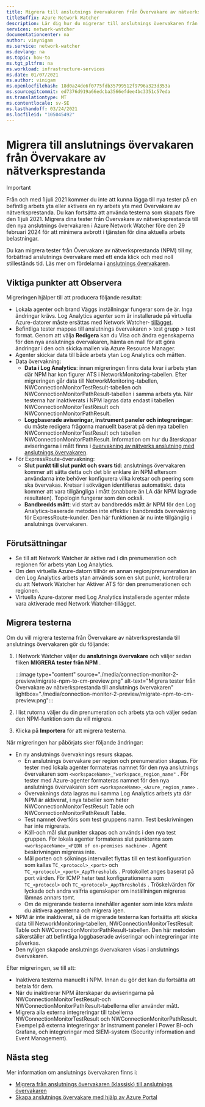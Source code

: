 ```yaml
---
title: Migrera till anslutnings övervakaren från Övervakare av nätverksprestanda
titleSuffix: Azure Network Watcher
description: Lär dig hur du migrerar till anslutnings övervakaren från Övervakare av nätverksprestanda.
services: network-watcher
documentationcenter: na
author: vinynigam
ms.service: network-watcher
ms.devlang: na
ms.topic: how-to
ms.tgt_pltfrm: na
ms.workload: infrastructure-services
ms.date: 01/07/2021
ms.author: vinigam
ms.openlocfilehash: 18d0a24de6f0775fdb35799512f9796a323d353a
ms.sourcegitcommit: ed7376d919a66edcba3566efdee4bc3351c57eda
ms.translationtype: MT
ms.contentlocale: sv-SE
ms.lasthandoff: 03/24/2021
ms.locfileid: "105045492"
---
```

# <a name="migrate-to-connection-monitor-from-network-performance-monitor"></a>Migrera till anslutnings övervakaren från Övervakare av nätverksprestanda

> [!IMPORTANT]
> Från och med 1 juli 2021 kommer du inte att kunna lägga till nya tester på en befintlig arbets yta eller aktivera en ny arbets yta med Övervakare av nätverksprestanda. Du kan fortsätta att använda testerna som skapats före den 1 juli 2021. Migrera dina tester från Övervakare av nätverksprestanda till den nya anslutnings övervakaren i Azure Network Watcher före den 29 februari 2024 för att minimera avbrott i tjänsten för dina aktuella arbets belastningar.

Du kan migrera tester från Övervakare av nätverksprestanda (NPM) till ny, förbättrad anslutnings övervakare med ett enda klick och med noll stillestånds tid. Läs mer om fördelarna i [anslutnings övervakaren](./connection-monitor-overview.md).


## <a name="key-points-to-note"></a>Viktiga punkter att Observera

Migreringen hjälper till att producera följande resultat:

* Lokala agenter och brand Väggs inställningar fungerar som de är. Inga ändringar krävs. Log Analytics agenter som är installerade på virtuella Azure-datorer måste ersättas med Network Watcher- [tillägget](../virtual-machines/extensions/network-watcher-windows.md).
* Befintliga tester mappas till anslutnings övervakaren > test grupp > test format. Genom att välja **Redigera** kan du Visa och ändra egenskaperna för den nya anslutnings övervakaren, hämta en mall för att göra ändringar i den och skicka mallen via Azure Resource Manager.
* Agenter skickar data till både arbets ytan Log Analytics och måtten.
* Data övervakning:
   * **Data i Log Analytics**: innan migreringen finns data kvar i arbets ytan där NPM har kon figurer ATS i NetworkMonitoring-tabellen. Efter migreringen går data till NetworkMonitoring-tabellen, NWConnectionMonitorTestResult-tabellen och NWConnectionMonitorPathResult-tabellen i samma arbets yta. När testerna har inaktiverats i NPM lagras data endast i tabellen NWConnectionMonitorTestResult och NWConnectionMonitorPathResult.
   * **Loggbaserade aviseringar, instrument paneler och integreringar**: du måste redigera frågorna manuellt baserat på den nya tabellen NWConnectionMonitorTestResult och tabellen NWConnectionMonitorPathResult. Information om hur du återskapar aviseringarna i mått finns i [övervakning av nätverks anslutning med anslutnings övervakaren](./connection-monitor-overview.md#metrics-in-azure-monitor).
* För ExpressRoute-övervakning:
    * **Slut punkt till slut punkt och svars tid**: anslutnings övervakaren kommer att sätta detta och det blir enklare än NPM eftersom användarna inte behöver konfigurera vilka kretsar och peering som ska övervakas. Kretsar i sökvägen identifieras automatiskt. data kommer att vara tillgängliga i mått (snabbare än LA där NPM lagrade resultaten). Topologin fungerar som den också.
    * **Bandbredds mått**: vid start av bandbredds mått är NPM för den Log Analytics-baserade metoden inte effektiv i bandbredds övervakning för ExpressRoute-kunder. Den här funktionen är nu inte tillgänglig i anslutnings övervakaren.
    
## <a name="prerequisites"></a>Förutsättningar

* Se till att Network Watcher är aktive rad i din prenumeration och regionen för arbets ytan Log Analytics. 
* Om den virtuella Azure-datorn tillhör en annan region/prenumeration än den Log Analytics arbets ytan används som en slut punkt, kontrollerar du att Network Watcher har Aktiver ATS för den prenumerationen och regionen.   
* Virtuella Azure-datorer med Log Analytics installerade agenter måste vara aktiverade med Network Watcher-tillägget.

## <a name="migrate-the-tests"></a>Migrera testerna

Om du vill migrera testerna från Övervakare av nätverksprestanda till anslutnings övervakaren gör du följande:

1. I Network Watcher väljer du **anslutnings övervakare** och väljer sedan fliken **MIGRERA tester från NPM** . 

    :::image type="content" source="./media/connection-monitor-2-preview/migrate-npm-to-cm-preview.png" alt-text="Migrera tester från Övervakare av nätverksprestanda till anslutnings övervakaren" lightbox="./media/connection-monitor-2-preview/migrate-npm-to-cm-preview.png":::
    
1. I list rutorna väljer du din prenumeration och arbets yta och väljer sedan den NPM-funktion som du vill migrera. 
1. Klicka på **Importera** för att migrera testerna.

När migreringen har påbörjats sker följande ändringar: 
* En ny anslutnings övervaknings resurs skapas.
   * En anslutnings övervakare per region och prenumeration skapas. För tester med lokala agenter formateras namnet för den nya anslutnings övervakaren som `<workspaceName>_"workspace_region_name"` . För tester med Azure-agenter formateras namnet för den nya anslutnings övervakaren som `<workspaceName>_<Azure_region_name>` .
   * Övervaknings data lagras nu i samma Log Analytics arbets yta där NPM är aktiverat, i nya tabeller som heter NWConnectionMonitorTestResult Table och NWConnectionMonitorPathResult Table. 
   * Test namnet överförs som test gruppens namn. Test beskrivningen har inte migrerats.
   * Käll-och mål slut punkter skapas och används i den nya test gruppen. För lokala agenter formateras slut punkterna som `<workspaceName>_<FQDN of on-premises machine>` . Agent beskrivningen migreras inte.
   * Mål porten och söknings intervallet flyttas till en test konfiguration som kallas `TC_<protocol>_<port>` och `TC_<protocol>_<port>_AppThresholds` . Protokollet anges baserat på port värden. För ICMP heter test konfigurationerna som `TC_<protocol>` och `TC_<protocol>_AppThresholds` . Tröskelvärden för lyckade och andra valfria egenskaper om inställningen migreras lämnas annars tomt.
   * Om de migrerande testerna innehåller agenter som inte körs måste du aktivera agenterna och migrera igen.
* NPM är inte inaktiverat, så de migrerade testerna kan fortsätta att skicka data till NetworkMonitoring-tabellen, NWConnectionMonitorTestResult Table och NWConnectionMonitorPathResult-tabellen. Den här metoden säkerställer att befintliga loggbaserade aviseringar och integreringar inte påverkas.
* Den nyligen skapade anslutnings övervakaren visas i anslutnings övervakaren.

Efter migreringen, se till att:
* Inaktivera testerna manuellt i NPM. Innan du gör det kan du fortsätta att betala för dem. 
* När du inaktiverar NPM återskapar du aviseringarna på NWConnectionMonitorTestResult-och NWConnectionMonitorPathResult-tabellerna eller använder mått. 
* Migrera alla externa integreringar till tabellerna NWConnectionMonitorTestResult och NWConnectionMonitorPathResult. Exempel på externa integreringar är instrument paneler i Power BI-och Grafana, och integreringar med SIEM-system (Security information and Event Management).


## <a name="next-steps"></a>Nästa steg

Mer information om anslutnings övervakaren finns i:
* [Migrera från anslutnings övervakaren (klassisk) till anslutnings övervakaren](./migrate-to-connection-monitor-from-connection-monitor-classic.md)
* [Skapa anslutnings övervakare med hjälp av Azure Portal](./connection-monitor-create-using-portal.md)